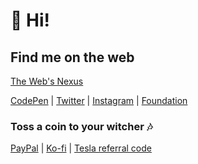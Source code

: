 # 👋 Hi! 


## Find me on the web
[The Web's Nexus](https://marcelrojas.vercel.app)

[CodePen](https://codepen.com/marcelrojas) | [Twitter](https://twitter.com/marcelrojas_) | [Instagram](https://instagram.com/marcelrojas_) | [Foundation](https://foundation.app/marcelrojas)

### Toss a coin to your witcher 🎶

[PayPal](https://paypal.me/marcelrojas2k) | [Ko-fi](https://ko-fi.com/marcelrojas) | [Tesla referral code](https://ts.la/marcel57821)
